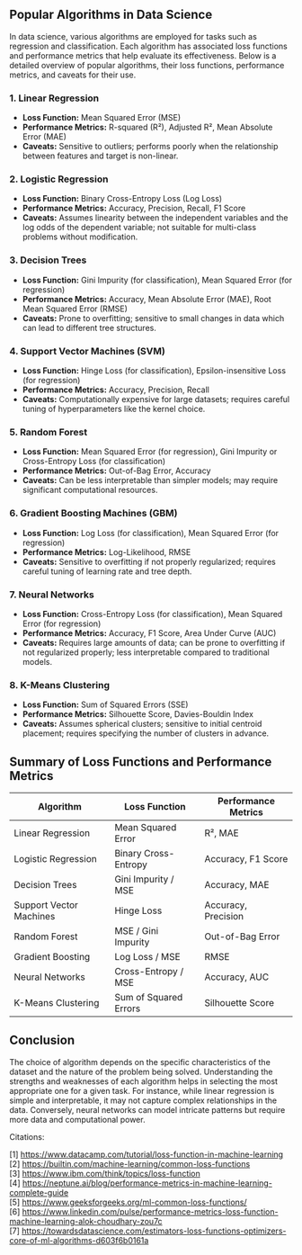 ## Popular Algorithms in Data Science

In data science, various algorithms are employed for tasks such as regression and classification. Each algorithm has associated loss functions and performance metrics that help evaluate its effectiveness. Below is a detailed overview of popular algorithms, their loss functions, performance metrics, and caveats for their use.

### 1. **Linear Regression**
- **Loss Function:** Mean Squared Error (MSE)
- **Performance Metrics:** R-squared (R²), Adjusted R², Mean Absolute Error (MAE)
- **Caveats:** Sensitive to outliers; performs poorly when the relationship between features and target is non-linear.

### 2. **Logistic Regression**
- **Loss Function:** Binary Cross-Entropy Loss (Log Loss)
- **Performance Metrics:** Accuracy, Precision, Recall, F1 Score
- **Caveats:** Assumes linearity between the independent variables and the log odds of the dependent variable; not suitable for multi-class problems without modification.

### 3. **Decision Trees**
- **Loss Function:** Gini Impurity (for classification), Mean Squared Error (for regression)
- **Performance Metrics:** Accuracy, Mean Absolute Error (MAE), Root Mean Squared Error (RMSE)
- **Caveats:** Prone to overfitting; sensitive to small changes in data which can lead to different tree structures.

### 4. **Support Vector Machines (SVM)**
- **Loss Function:** Hinge Loss (for classification), Epsilon-insensitive Loss (for regression)
- **Performance Metrics:** Accuracy, Precision, Recall
- **Caveats:** Computationally expensive for large datasets; requires careful tuning of hyperparameters like the kernel choice.

### 5. **Random Forest**
- **Loss Function:** Mean Squared Error (for regression), Gini Impurity or Cross-Entropy Loss (for classification)
- **Performance Metrics:** Out-of-Bag Error, Accuracy
- **Caveats:** Can be less interpretable than simpler models; may require significant computational resources.

### 6. **Gradient Boosting Machines (GBM)**
- **Loss Function:** Log Loss (for classification), Mean Squared Error (for regression)
- **Performance Metrics:** Log-Likelihood, RMSE
- **Caveats:** Sensitive to overfitting if not properly regularized; requires careful tuning of learning rate and tree depth.

### 7. **Neural Networks**
- **Loss Function:** Cross-Entropy Loss (for classification), Mean Squared Error (for regression)
- **Performance Metrics:** Accuracy, F1 Score, Area Under Curve (AUC)
- **Caveats:** Requires large amounts of data; can be prone to overfitting if not regularized properly; less interpretable compared to traditional models.

### 8. **K-Means Clustering**
- **Loss Function:** Sum of Squared Errors (SSE)
- **Performance Metrics:** Silhouette Score, Davies-Bouldin Index
- **Caveats:** Assumes spherical clusters; sensitive to initial centroid placement; requires specifying the number of clusters in advance.

## Summary of Loss Functions and Performance Metrics

| Algorithm               | Loss Function                       | Performance Metrics                     |
|------------------------|------------------------------------|----------------------------------------|
| Linear Regression       | Mean Squared Error                 | R², MAE                                |
| Logistic Regression     | Binary Cross-Entropy               | Accuracy, F1 Score                     |
| Decision Trees          | Gini Impurity / MSE               | Accuracy, MAE                          |
| Support Vector Machines | Hinge Loss                         | Accuracy, Precision                     |
| Random Forest           | MSE / Gini Impurity                | Out-of-Bag Error                       |
| Gradient Boosting       | Log Loss / MSE                     | RMSE                                   |
| Neural Networks         | Cross-Entropy / MSE                | Accuracy, AUC                          |
| K-Means Clustering      | Sum of Squared Errors              | Silhouette Score                       |

## Conclusion

The choice of algorithm depends on the specific characteristics of the dataset and the nature of the problem being solved. Understanding the strengths and weaknesses of each algorithm helps in selecting the most appropriate one for a given task. For instance, while linear regression is simple and interpretable, it may not capture complex relationships in the data. Conversely, neural networks can model intricate patterns but require more data and computational power.

Citations:

[1] https://www.datacamp.com/tutorial/loss-function-in-machine-learning <br/>
[2] https://builtin.com/machine-learning/common-loss-functions <br/>
[3] https://www.ibm.com/think/topics/loss-function <br/>
[4] https://neptune.ai/blog/performance-metrics-in-machine-learning-complete-guide <br/>
[5] https://www.geeksforgeeks.org/ml-common-loss-functions/ <br/>
[6] https://www.linkedin.com/pulse/performance-metrics-loss-function-machine-learning-alok-choudhary-zou7c <br/>
[7] https://towardsdatascience.com/estimators-loss-functions-optimizers-core-of-ml-algorithms-d603f6b0161a <br/>
